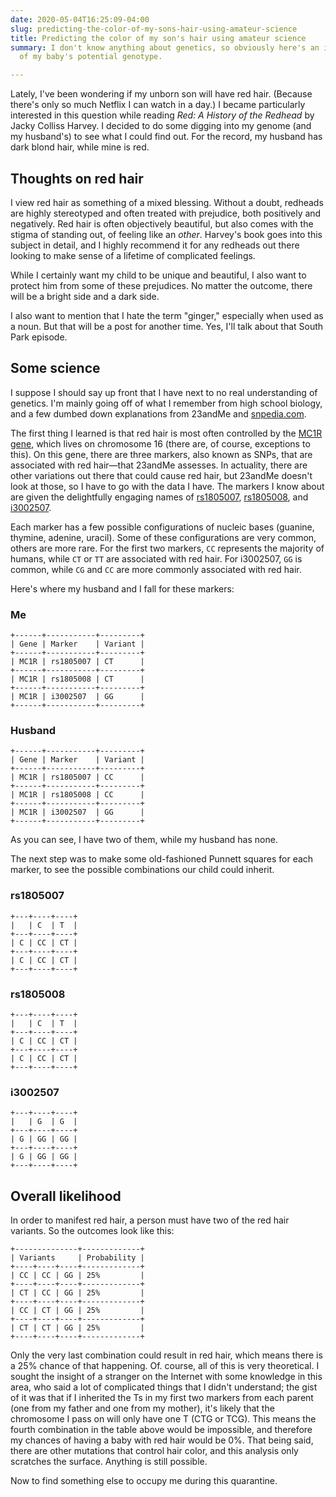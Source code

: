 ```yaml
---
date: 2020-05-04T16:25:09-04:00
slug: predicting-the-color-of-my-sons-hair-using-amateur-science
title: Predicting the color of my son's hair using amateur science
summary: I don't know anything about genetics, so obviously here's an in-depth analysis
  of my baby's potential genotype.

---
```

Lately, I've been wondering if my unborn son will have red hair. (Because there's only so much Netflix I can watch in a day.) I became particularly interested in this question while reading _Red: A History of the Redhead_ by Jacky Colliss Harvey. I decided to do some digging into my genome (and my husband's) to see what I could find out. For the record, my husband has dark blond hair, while mine is red.

## Thoughts on red hair

I view red hair as something of a mixed blessing. Without a doubt, redheads are highly stereotyped and often treated with prejudice, both positively and negatively. Red hair is often objectively beautiful, but also comes with the stigma of standing out, of feeling like an _other_. Harvey's book goes into this subject in detail, and I highly recommend it for any redheads out there looking to make sense of a lifetime of complicated feelings.

While I certainly want my child to be unique and beautiful, I also want to protect him from some of these prejudices. No matter the outcome, there will be a bright side and a dark side.

I also want to mention that I hate the term "ginger," especially when used as a noun. But that will be a post for another time. Yes, I'll talk about that South Park episode.

## Some science

I suppose I should say up front that I have next to no real understanding of genetics. I'm mainly going off of what I remember from high school biology, and a few dumbed down explanations from 23andMe and [snpedia.com](https://www.snpedia.com/index.php/Redheads).

The first thing I learned is that red hair is most often controlled by the [MC1R gene](https://en.wikipedia.org/wiki/Melanocortin_1_receptor), which lives on chromosome 16 (there are, of course, exceptions to this). On this gene, there are three markers, also known as SNPs, that are associated with red hair—that 23andMe assesses. In actuality, there are other variations out there that could cause red hair, but 23andMe doesn't look at those, so I have to go with the data I have. The markers I know about are given the delightfully engaging names of [rs1805007](https://www.snpedia.com/index.php/Rs1805007), [rs1805008](https://www.snpedia.com/index.php/Rs1805008), and [i3002507](https://www.snpedia.com/index.php/Rs1805009).

Each marker has a few possible configurations of nucleic bases (guanine, thymine, adenine, uracil). Some of these configurations are very common, others are more rare. For the first two markers, `CC` represents the majority of humans, while `CT` or `TT` are associated with red hair. For i3002507, `GG` is common, while `CG` and `CC` are more commonly associated with red hair.

Here's where my husband and I fall for these markers:

### Me

    +------+-----------+---------+
    | Gene | Marker    | Variant |
    +------+-----------+---------+
    | MC1R | rs1805007 | CT      |
    +------+-----------+---------+
    | MC1R | rs1805008 | CT      |
    +------+-----------+---------+
    | MC1R | i3002507  | GG      |
    +------+-----------+---------+

### Husband

    +------+-----------+---------+
    | Gene | Marker    | Variant |
    +------+-----------+---------+
    | MC1R | rs1805007 | CC      |
    +------+-----------+---------+
    | MC1R | rs1805008 | CC      |
    +------+-----------+---------+
    | MC1R | i3002507  | GG      |
    +------+-----------+---------+

As you can see, I have two of them, while my husband has none.

The next step was to make some old-fashioned Punnett squares for each marker, to see the possible combinations our child could inherit.

### rs1805007

    +---+----+----+
    |   | C  | T  |
    +---+----+----+
    | C | CC | CT |
    +---+----+----+
    | C | CC | CT |
    +---+----+----+

### rs1805008

    +---+----+----+
    |   | C  | T  |
    +---+----+----+
    | C | CC | CT |
    +---+----+----+
    | C | CC | CT |
    +---+----+----+

### i3002507

    +---+----+----+
    |   | G  | G  |
    +---+----+----+
    | G | GG | GG |
    +---+----+----+
    | G | GG | GG |
    +---+----+----+

## Overall likelihood

In order to manifest red hair, a person must have two of the red hair variants. So the outcomes look like this:

    +--------------+-------------+
    | Variants     | Probability |
    +----+----+----+-------------+
    | CC | CC | GG | 25%         |
    +----+----+----+-------------+
    | CT | CC | GG | 25%         |
    +----+----+----+-------------+
    | CC | CT | GG | 25%         |
    +----+----+----+-------------+
    | CT | CT | GG | 25%         |
    +----+----+----+-------------+

Only the very last combination could result in red hair, which means there is a 25% chance of that happening. Of. course, all of this is very theoretical. I sought the insight of a stranger on the Internet with some knowledge in this area, who said a lot of complicated things that I didn't understand; the gist of it was that if I inherited the Ts in my first two markers from each parent (one from my father and one from my mother), it's likely that the chromosome I pass on will only have one T (CTG or TCG). This means the fourth combination in the table above would be impossible, and therefore my chances of having a baby with red hair would be 0%. That being said, there are other mutations that control hair color, and this analysis only scratches the surface. Anything is still possible.

Now to find something else to occupy me during this quarantine.